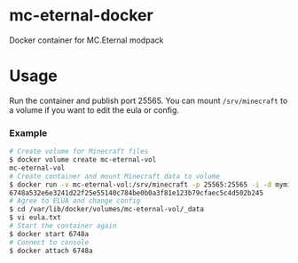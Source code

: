 # mc-eternal-docker
Docker container for MC.Eternal modpack

# Usage

Run the container and publish port 25565. You can mount `/srv/minecraft` to a volume if you want to edit the eula or config.

### Example

```bash
# Create volume for Minecraft files
$ docker volume create mc-eternal-vol
mc-eternal-vol
# Create container and mount Minecraft data to volume
$ docker run -v mc-eternal-vol:/srv/minecraft -p 25565:25565 -i -d mymindstorm/mc-eternal:1.3.6
6748a532e6e3241d22f25e55140c784be0b0a3f81e123b79cfaec5c4d502b245
# Agree to ELUA and change config
$ cd /var/lib/docker/volumes/mc-eternal-vol/_data
$ vi eula.txt
# Start the container again
$ docker start 6748a
# Connect to console
$ docker attach 6748a
```
